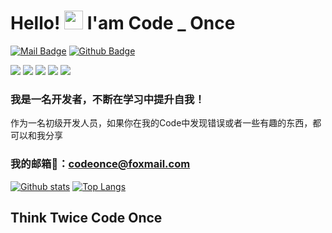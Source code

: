 # Hello! <img src="https://raw.githubusercontent.com/MartinHeinz/MartinHeinz/master/wave.gif" width="30px"> I'am Code _ Once 

[![Mail Badge](https://img.shields.io/badge/-codeonce@foxmail.com-c14438?style=for-the-badge&logo=Gmail&logoColor=white&link=mailto:codeonce@foxmail.com)](mailto:codeonce@foxmail.com) [![Github Badge](https://img.shields.io/badge/-CodeOnceW-grey?style=for-the-badge&logo=github&logoColor=white&link=https://github.com/wcodeonce)](https://www.github.com/CodeOnceW/)

![](https://img.shields.io/badge/Develop-Python-informational?style=for-the-badge&logo=Gmail<LOGO_NAME>&logoColor=white&color=2bbc8a)
![](https://img.shields.io/badge/Develop-JAVA-informational?style=for-the-badge&logo=Gmail<LOGO_NAME>&logoColor=white&color=2bbc8a)
![](https://img.shields.io/badge/Scripts-JavaScript-informational?style=for-the-badge&logo=Gmail<LOGO_NAME>&logoColor=white&color=2bbc8a)
![](https://img.shields.io/badge/Data-SQL-informational?style=for-the-badge&logo=Gmail<LOGO_NAME>&logoColor=white&color=2bbc8a)
![](https://img.shields.io/badge/Server-Linux-informational?style=for-the-badge&logo=Gmail<LOGO_NAME>&logoColor=white&color=2bbc8a)
<!-- 
![](https://img.shields.io/badge/Python-PyCharm-informational?style=for-the-badge&logo=Gmail<LOGO_NAME>&logoColor=white&color=fd5469)
![](https://img.shields.io/badge/JAVA-JetIDEA-informational?style=for-the-badge&logo=Gmail<LOGO_NAME>&logoColor=white&color=fd5469)
![](https://img.shields.io/badge/JavaScript-VScode-informational?style=for-the-badge&logo=Gmail<LOGO_NAME>&logoColor=white&color=fd5469)
![](https://img.shields.io/badge/SQL-MySQL-informational?style=for-the-badge&logo=Gmail<LOGO_NAME>&logoColor=white&color=fd5469)
![](https://img.shields.io/badge/Linux-Ubuntu-informational?style=for-the-badge&logo=Gmail<LOGO_NAME>&logoColor=white&color=fd5469) -->

### 我是一名开发者，不断在学习中提升自我！

作为一名初级开发人员，如果你在我的Code中发现错误或者一些有趣的东西，都可以和我分享

### 我的邮箱💬：codeonce@foxmail.com

[![Github stats](https://github-readme-stats.vercel.app/api?username=wcodeonce&show_icons=true&include_all_commits=true&theme=prussian)](https://github.com/CodeOnceW/github-readme-stats)
[![Top Langs](https://github-readme-stats.vercel.app/api/top-langs/?username=wcodeonce&layout=compact&theme=prussian)](https://github.com/CodeOnceW/github-readme-stats)

## Think Twice Code Once
